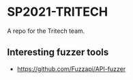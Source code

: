 # SP2021-TRITECH
A repo for the Tritech team.

## Interesting fuzzer tools
- https://github.com/Fuzzapi/API-fuzzer
